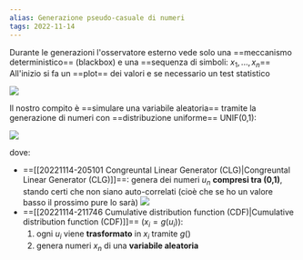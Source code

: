 ```yaml
---
alias: Generazione pseudo-casuale di numeri
tags: 2022-11-14
---
```


Durante le generazioni l'osservatore esterno vede solo una ==meccanismo deterministico== (blackbox) e una ==sequenza di simboli: $x_1,...,x_n$==
All'inizio si fa un ==plot== dei valori e se necessario un test statistico

![](Uni/PASD/img/plot.jpeg)

Il nostro compito è ==simulare una variabile aleatoria== tramite la generazione di numeri con ==distribuzione uniforme== UNIF(0,1):

![](Uni/PASD/img/gennum.jpeg)

dove:
- ==[[20221114-205101 Congreuntal Linear Generator (CLG)|Congreuntal Linear Generator (CLG)]]==: genera dei numeri $u_n$ **compresi tra (0,1)**, stando certi che non siano auto-correlati (cioè che se ho un valore basso il prossimo pure lo sarà)
	![](Uni/PASD/img/unplot.jpeg)
- ==[[20221114-211746 Cumulative distribution function (CDF)|Cumulative distribution function (CDF)]]== ($x_i=g(u_i)$):
	1. ogni $u_i$ viene **trasformato** in $x_i$ tramite $g()$
	2. genera numeri $x_n$ di una **variabile aleatoria**

